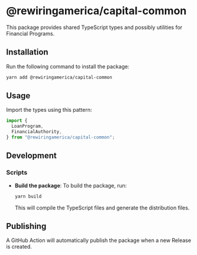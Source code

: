 # @rewiringamerica/capital-common

This package provides shared TypeScript types and possibly utilities for Financial Programs.

## Installation

Run the following command to install the package:

```bash
yarn add @rewiringamerica/capital-common
```

## Usage

Import the types using this pattern:

```typescript
import {
  LoanProgram,
  FinancialAuthority,
} from "@rewiringamerica/capital-common";
```

## Development

### Scripts

- **Build the package**:
  To build the package, run:

  ```bash
  yarn build
  ```

  This will compile the TypeScript files and generate the distribution files.

## Publishing

A GitHub Action will automatically publish the package when a new Release is created.
